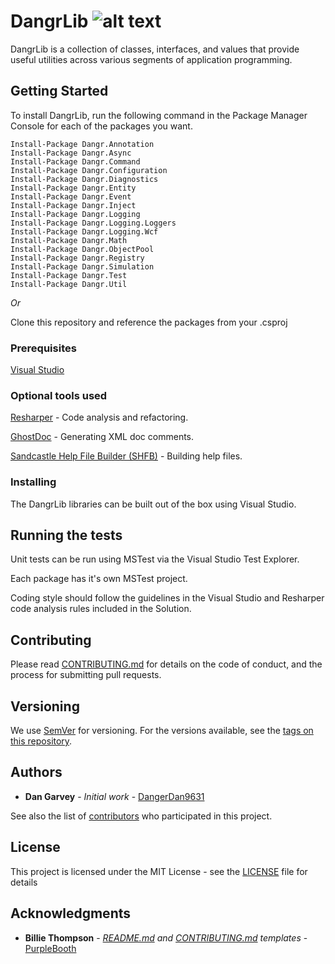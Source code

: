 # DangrLib ![alt text][logo]

DangrLib is a collection of classes, interfaces, and values that provide useful utilities across various segments of application programming.

## Getting Started

To install DangrLib, run the following command in the Package Manager Console for each of the packages you want.

```
Install-Package Dangr.Annotation
Install-Package Dangr.Async
Install-Package Dangr.Command
Install-Package Dangr.Configuration
Install-Package Dangr.Diagnostics
Install-Package Dangr.Entity
Install-Package Dangr.Event
Install-Package Dangr.Inject
Install-Package Dangr.Logging
Install-Package Dangr.Logging.Loggers
Install-Package Dangr.Logging.Wcf
Install-Package Dangr.Math
Install-Package Dangr.ObjectPool
Install-Package Dangr.Registry
Install-Package Dangr.Simulation
Install-Package Dangr.Test
Install-Package Dangr.Util
```

*Or*

Clone this repository and reference the packages from your .csproj

### Prerequisites

[Visual Studio](https://www.visualstudio.com/)

### Optional tools used

[Resharper](https://www.jetbrains.com/resharper/) - Code analysis and refactoring.

[GhostDoc](http://submain.com/products/ghostdoc.aspx) - Generating XML doc comments.

[Sandcastle Help File Builder (SHFB)](https://github.com/EWSoftware/SHFB) - Building help files.

### Installing

The DangrLib libraries can be built out of the box using Visual Studio.

## Running the tests

Unit tests can be run using MSTest via the Visual Studio Test Explorer.

Each package has it's own MSTest project.

Coding style should follow the guidelines in the Visual Studio and Resharper code analysis rules included in the Solution.

## Contributing

Please read [CONTRIBUTING.md](https://github.com/Dangerdan9631/DangrLib/blob/master/.github/CONTRIBUTING.md) for details on the code of conduct, and the process for submitting pull requests.

## Versioning

We use [SemVer](http://semver.org/) for versioning. For the versions available, see the [tags on this repository](https://github.com/Dangerdan9631/DangrLib/tags). 

## Authors

* **Dan Garvey** - *Initial work* - [DangerDan9631](https://github.com/Dangerdan9631)

See also the list of [contributors](https://github.com/Dangerdan9631/DangrLib/contributors) who participated in this project.

## License

This project is licensed under the MIT License - see the [LICENSE](https://github.com/Dangerdan9631/DangrLib/blob/master/LICENSE) file for details

## Acknowledgments

* **Billie Thompson** - *[README.md](https://gist.github.com/PurpleBooth/109311bb0361f32d87a2) and [CONTRIBUTING.md](https://gist.github.com/PurpleBooth/b24679402957c63ec426) templates* - [PurpleBooth](https://github.com/PurpleBooth)

[logo]: https://github.com/Dangerdan9631/DangrLib/raw/master/Images/Logo/skulllogo64.png "Logo"